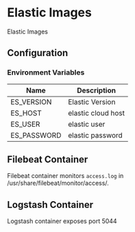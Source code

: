 # Elastic Images

Elastic Images

## Configuration

### Environment Variables

| Name | Description |
| --- | --- |
| ES_VERSION | Elastic Version |
| ES_HOST | elastic cloud host |
| ES_USER | elastic user |
| ES_PASSWORD | elastic password |

## Filebeat Container

Filebeat container monitors `access.log` in /usr/share/filebeat/monitor/access/.

## Logstash Container

Logstash container exposes port 5044
